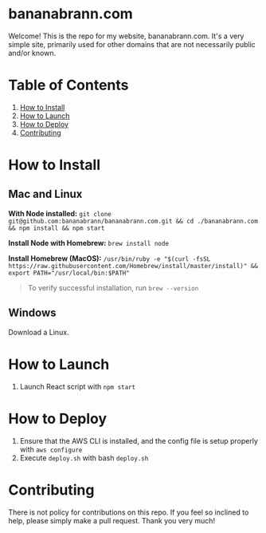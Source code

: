 # bananabrann.com
Welcome! This is the repo for my website, bananabrann.com. It's a very simple site, primarily used for other domains that are not necessarily public and/or known.

# Table of Contents
1. [How to Install](#how-to-install)
1. [How to Launch](#how-to-launch)
1. [How to Deploy](#how-to-deploy)
1. [Contributing](#contributing)

# How to Install
## Mac and Linux
**With Node installed:**
`git clone git@github.com:bananabrann/bananabrann.com.git && cd ./bananabrann.com && npm install && npm start`

**Install Node with Homebrew:**
`brew install node`

**Install Homebrew (MacOS):**
`/usr/bin/ruby -e "$(curl -fsSL https://raw.githubusercontent.com/Homebrew/install/master/install)" && export PATH="/usr/local/bin:$PATH"`
> To verify successful installation, run `brew --version`

## Windows
Download a Linux.

# How to Launch
1. Launch React script with `npm start`


# How to Deploy
1. Ensure that the AWS CLI is installed, and the config file is setup properly with `aws configure`
1. Execute `deploy.sh` with bash `deploy.sh`

# Contributing
There is not policy for contributions on this repo. If you feel so inclined to help, please simply make a pull request. Thank you very much!
